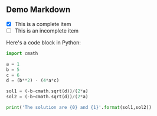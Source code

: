 ## Demo Markdown

- [x] This is a complete item
- [ ] This is an incomplete item

Here's a code block in Python:

```python
import cmath

a = 1
b = 5
c = 6
d = (b**2) - (4*a*c)

sol1 = (-b-cmath.sqrt(d))/(2*a)
sol2 = (-b+cmath.sqrt(d))/(2*a)

print('The solution are {0} and {1}'.format(sol1,sol2))
```
